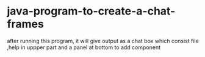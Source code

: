 # java-program-to-create-a-chat-frames
after running this program, it will give output as a chat box which consist file ,help in uppper part and a panel at bottom to add component
